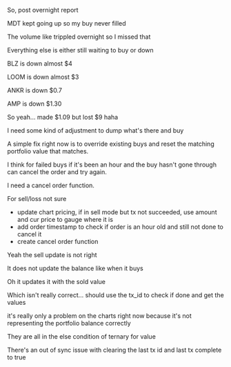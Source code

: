 So, post overnight report

MDT kept going up so my buy never filled

The volume like trippled overnight so I missed that

Everything else is either still waiting to buy or down

BLZ is down almost $4

LOOM is down almost $3

ANKR is down $0.7

AMP is down $1.30

So yeah... made $1.09 but lost $9 haha

I need some kind of adjustment to dump what's there and buy

A simple fix right now is to override existing buys and reset the matching portfolio value that matches.

I think for failed buys if it's been an hour and the buy hasn't gone through can cancel the order and try again.

I need a cancel order function.

For sell/loss not sure

- update chart pricing, if in sell mode but tx not succeeded, use amount and cur price to gauge where it is
- add order timestamp to check if order is an hour old and still not done to cancel it
- create cancel order function

Yeah the sell update is not right

It does not update the balance like when it buys

Oh it updates it with the sold value

Which isn't really correct... should use the tx_id to check if done and get the values

it's really only a problem on the charts right now because it's not representing the portfolio balance correctly

They are all in the else condition of ternary for value

There's an out of sync issue with clearing the last tx id and last tx complete to true

